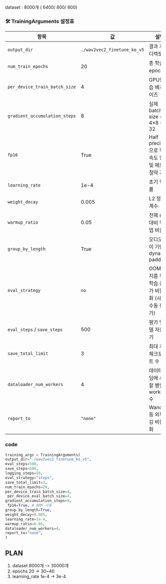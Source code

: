 dataset : 8000개 ( 6400/ 800/ 800)

### 🛠️ TrainingArguments 설정표

| 항목                          | 값                          | 설명                                                   |
| ----------------------------- | --------------------------- | ------------------------------------------------------ |
| `output_dir`                  | `./wav2vec2_finetune_ko_v5` | 결과 저장 디렉토리                                     |
| `num_train_epochs`            | 20                          | 총 학습 epoch 수                                       |
| `per_device_train_batch_size` | 4                           | GPU당 학습 배치 사이즈                                 |
| `gradient_accumulation_steps` | 8                           | 실제 batch size = 4×8 = 32                             |
| `fp16`                        | True                        | Half precision으로 학습 속도 향상 및 메모리 절약 가능  |
| `learning_rate`               | 1e-4                        | 초기 학습률                                            |
| `weight_decay`                | 0.005                       | L2 정규화 계수                                         |
| `warmup_ratio`                | 0.05                        | 전체 step 대비 워밍업 비율                             |
| `group_by_length`             | True                        | 오디오 길이 기반 dynamic padding                       |
| `eval_strategy`               | `no`                        | OOM 방지를 위해 학습 중 평가 비활성화 (사후 수동 평가) |
| `eval_steps` / `save_steps`   | 500                         | 평가 및 모델 저장 주기                                 |
| `save_total_limit`            | 3                           | 최대 저장 체크포인트 수 제한                           |
| `dataloader_num_workers`      | 4                           | 데이터 로딩에 사용할 병렬 worker 수                    |
| `report_to`                   | `"none"`                    | WandB 등 외부 로깅 비활성화                            |

### code

```python
training_args = TrainingArguments(
output_dir="./wav2vec2_finetune_ko_v5",
eval_steps=500,
save_steps=500,
logging_steps=50,
eval_strategy="steps",
save_total_limit=3,
num_train_epochs=20,
per_device_train_batch_size=4,
 per_device_eval_batch_size=4,
gradient_accumulation_steps=8,
 fp16=True, # AMP 사용
group_by_length=True,
weight_decay=0.005,
learning_rate=1e-4,
warmup_ratio=0.05,
dataloader_num_workers=4,
report_to="none",
)
```

## PLAN

1. dataset 8000개 -> 30000개
2. epochs 20 -> 30~40
3. learning_rate 1e-4 -> 3e-4
